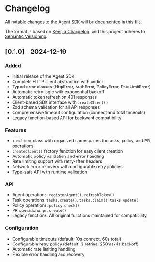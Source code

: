 # Changelog

All notable changes to the Agent SDK will be documented in this file.

The format is based on [Keep a Changelog](https://keepachangelog.com/en/1.0.0/),
and this project adheres to [Semantic Versioning](https://semver.org/spec/v2.0.0.html).

## [0.1.0] - 2024-12-19

### Added
- Initial release of the Agent SDK
- Complete HTTP client abstraction with undici
- Typed error classes (HttpError, AuthError, PolicyError, RateLimitError)
- Automatic retry logic with exponential backoff
- Automatic token refresh on 401 responses
- Client-based SDK interface with `createClient()`
- Zod schema validation for all API responses
- Comprehensive timeout configuration (connect and total timeouts)
- Legacy function-based API for backward compatibility

### Features
- `ICNClient` class with organized namespaces for tasks, policy, and PR operations
- `createClient()` factory function for easy client creation
- Automatic policy validation and error handling
- Rate limiting support with retry-after headers
- Network error recovery with configurable retry policies
- Type-safe API with runtime validation

### API
- Agent operations: `registerAgent()`, `refreshToken()`
- Task operations: `tasks.create()`, `tasks.claim()`, `tasks.update()`
- Policy operations: `policy.check()`
- PR operations: `pr.create()`
- Legacy functions: All original functions maintained for compatibility

### Configuration
- Configurable timeouts (default: 10s connect, 60s total)
- Configurable retry policy (default: 3 retries, 250ms-4s backoff)
- Automatic rate limiting handling
- Flexible error handling and recovery